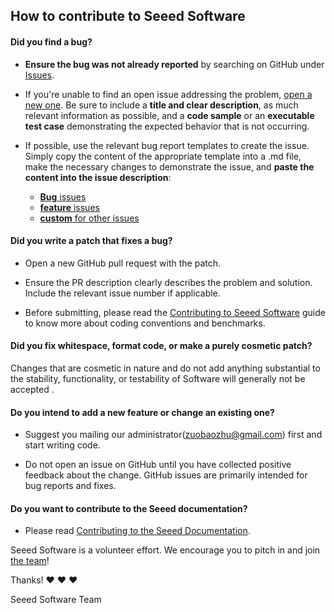 ## How to contribute to Seeed Software

#### **Did you find a bug?**

* **Ensure the bug was not already reported** by searching on GitHub under [Issues](https://github.com/Seeed-Studio/Seeed_Arduino_rpcBLE/issues).

* If you're unable to find an open issue addressing the problem, [open a new one](https://github.com/Seeed-Studio/Seeed_Arduino_rpcBLE//issues/new). Be sure to include a **title and clear description**, as much relevant information as possible, and a **code sample** or an **executable test case** demonstrating the expected behavior that is not occurring.

* If possible, use the relevant bug report templates to create the issue. Simply copy the content of the appropriate template into a .md file, make the necessary changes to demonstrate the issue, and **paste the content into the issue description**:
  * [**Bug** issues](https://github.com/Seeed-Studio/Seeed_Arduino_rpcBLE/blob/master/.github/ISSUE_TEMPLATE/bug_report.md)
  * [**feature** issues](https://github.com/Seeed-Studio/Seeed_Arduino_rpcBLE/blob/master/.github/ISSUE_TEMPLATE/feature_request.md)
  * [**custom** for other issues](https://github.com/Seeed-Studio/Seeed_Arduino_rpcBLE/blob/master/.github/ISSUE_TEMPLATE/custom.md)


#### **Did you write a patch that fixes a bug?**

* Open a new GitHub pull request with the patch.

* Ensure the PR description clearly describes the problem and solution. Include the relevant issue number if applicable.

* Before submitting, please read the [Contributing to Seeed Software](https://github.com/Seeed-Studio/Seeed_Arduino_rpcBLE/blob/master/CONTRIBUTING.md) guide to know more about coding conventions and benchmarks.

#### **Did you fix whitespace, format code, or make a purely cosmetic patch?**

Changes that are cosmetic in nature and do not add anything substantial to the stability, functionality, or testability of Software will generally not be accepted .
#### **Do you intend to add a new feature or change an existing one?**

* Suggest  you mailing our administrator(zuobaozhu@gmail.com) first and start writing code.

* Do not open an issue on GitHub until you have collected positive feedback about the change. GitHub issues are primarily intended for bug reports and fixes.


#### **Do you want to contribute to the Seeed documentation?**

* Please read [Contributing to the Seeed Documentation](https://github.com/Seeed-Studio/wiki-documents/blob/master/README.md).

Seeed Software is a volunteer effort. We encourage you to pitch in and join [the team](https://github.com/Seeed-Studio)!

Thanks! :heart: :heart: :heart:

Seeed Software Team
